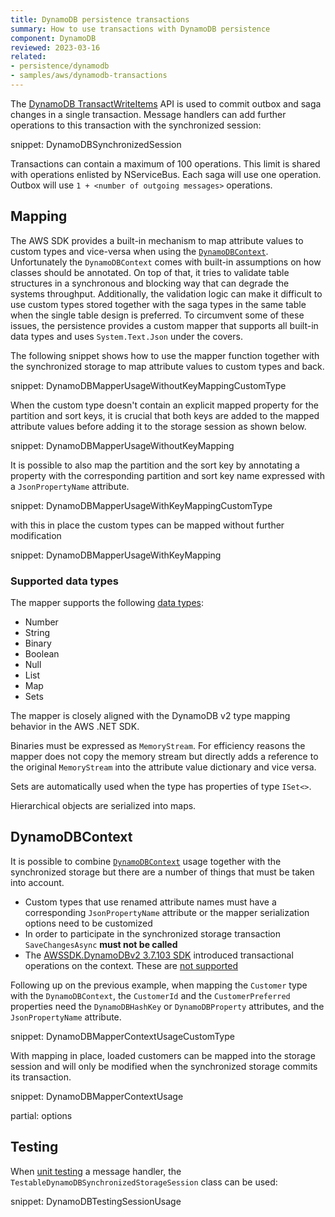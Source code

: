 ```yaml
---
title: DynamoDB persistence transactions
summary: How to use transactions with DynamoDB persistence
component: DynamoDB
reviewed: 2023-03-16
related:
- persistence/dynamodb
- samples/aws/dynamodb-transactions
---
```


The [DynamoDB TransactWriteItems](https://docs.aws.amazon.com/amazondynamodb/latest/developerguide/transactions.html) API is used to commit outbox and saga changes in a single transaction. Message handlers can add further operations to this transaction with the synchronized session:

snippet: DynamoDBSynchronizedSession

Transactions can contain a maximum of 100 operations. This limit is shared with operations enlisted by NServiceBus. Each saga will use one operation. Outbox will use `1 + <number of outgoing messages>` operations.

## Mapping

The AWS SDK provides a built-in mechanism to map attribute values to custom types and vice-versa when using the [`DynamoDBContext`](https://docs.aws.amazon.com/amazondynamodb/latest/developerguide/DotNetDynamoDBContext.html). Unfortunately the `DynamoDBContext` comes with built-in assumptions on how classes should be annotated. On top of that, it tries to validate table structures in a synchronous and blocking way that can degrade the systems throughput. Additionally, the validation logic can make it difficult to use custom types stored together with the saga types in the same table when the single table design is preferred. To circumvent some of these issues, the persistence provides a custom mapper that supports all built-in data types and uses `System.Text.Json` under the covers.

The following snippet shows how to use the mapper function together with the synchronized storage to map attribute values to custom types and back.

snippet: DynamoDBMapperUsageWithoutKeyMappingCustomType

When the custom type doesn't contain an explicit mapped property for the partition and sort keys, it is crucial that both keys are added to the mapped attribute values before adding it to the storage session as shown below.

snippet: DynamoDBMapperUsageWithoutKeyMapping

It is possible to also map the partition and the sort key by annotating a property with the corresponding partition and sort key name expressed with a `JsonPropertyName` attribute.

snippet: DynamoDBMapperUsageWithKeyMappingCustomType

with this in place the custom types can be mapped without further modification

snippet: DynamoDBMapperUsageWithKeyMapping

### Supported data types

The mapper supports the following [data types](https://docs.aws.amazon.com/amazondynamodb/latest/developerguide/HowItWorks.NamingRulesDataTypes.html#HowItWorks.DataTypes):

- Number
- String
- Binary
- Boolean
- Null
- List
- Map
- Sets

The mapper is closely aligned with the DynamoDB v2 type mapping behavior in the AWS .NET SDK.

Binaries must be expressed as `MemoryStream`. For efficiency reasons the mapper does not copy the memory stream but directly adds a reference to the original `MemoryStream` into the attribute value dictionary and vice versa.

Sets are automatically used when the type has properties of type `ISet<>`.

Hierarchical objects are serialized into maps.

## DynamoDBContext

It is possible to combine [`DynamoDBContext`](https://docs.aws.amazon.com/amazondynamodb/latest/developerguide/DotNetDynamoDBContext.html) usage together with the synchronized storage but there are a number of things that must be taken into account.

- Custom types that use renamed attribute names must have a corresponding `JsonPropertyName` attribute or the mapper serialization options need to be customized
- In order to participate in the synchronized storage transaction `SaveChangesAsync` **must not be called**
- The [AWSSDK.DynamoDBv2 3.7.103 SDK](https://www.nuget.org/packages/AWSSDK.DynamoDBv2/3.7.103) introduced transactional operations on the context. These are [not supported](https://github.com/Particular/NServiceBus.Persistence.DynamoDB/issues/328)

Following up on the previous example, when mapping the `Customer` type with the `DynamoDBContext`, the `CustomerId` and the `CustomerPreferred` properties need the `DynamoDBHashKey` or `DynamoDBProperty` attributes, and the `JsonPropertyName` attribute.

snippet: DynamoDBMapperContextUsageCustomType

With mapping in place, loaded customers can be mapped into the storage session and will only be modified when the synchronized storage commits its transaction.

snippet: DynamoDBMapperContextUsage

partial: options

## Testing

When [unit testing](/samples/unit-testing/) a message handler, the `TestableDynamoDBSynchronizedStorageSession` class can be used:

snippet: DynamoDBTestingSessionUsage
